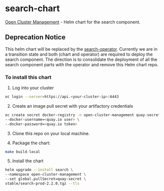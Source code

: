 <!-- Copyright Contributors to the Open Cluster Management project -->
# search-chart
[Open Cluster Management](https://open-cluster-management.io/) - Helm chart for the search component.

## Deprecation Notice
This helm chart will be replaced by the [search-operator](https://github.com/open-cluster-management/search-operator). Currently we are in a transition state and both (chart and operator) are required to deploy the search component. The direction is to consolidate the deployment of all the search component parts with the operator and remove this Helm chart repo.

### To install this chart
1. Log into your cluster
  ```bash
  oc login --server=https://api.<your-cluster-ip>:6443
  ```

2. Create an image pull secret with your artifactory credentials
  ```bash
  oc create secret docker-registry -n open-cluster-management quay-secret --docker-server=quay.io \
  --docker-username=<quay.io user> \
  --docker-password=<quay.io token>
  ```
3. Clone this repo on your local machine. 

4. Package the chart:
  ```bash
  make build-local
  ```
5. Install the chart
  ```bash
  helm upgrade --install search \
  --namespace open-cluster-management \
  --set global.pullSecret=quay-secret \
  stable/search-prod-2.2.0.tgz --tls
  ```
